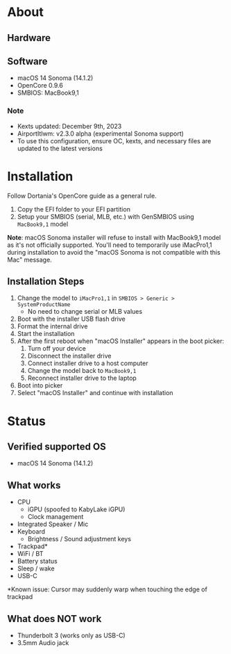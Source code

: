 # About
## Hardware

## Software
- macOS 14 Sonoma (14.1.2)
- OpenCore 0.9.6
- SMBIOS: MacBook9,1

### Note
- Kexts updated: December 9th, 2023
- AirportItlwm: v2.3.0 alpha (experimental Sonoma support)
- To use this configuration, ensure OC, kexts, and necessary files are updated to the latest versions

# Installation
Follow Dortania's OpenCore guide as a general rule.

1. Copy the EFI folder to your EFI partition
2. Setup your SMBIOS (serial, MLB, etc.) with GenSMBIOS using `MacBook9,1` model

**Note**: macOS Sonoma installer will refuse to install with MacBook9,1 model as it's not officially supported. You'll need to temporarily use iMacPro1,1 during installation to avoid the "macOS Sonoma is not compatible with this Mac" message.

## Installation Steps

1. Change the model to `iMacPro1,1` in `SMBIOS > Generic > SystemProductName`
   - No need to change serial or MLB values
2. Boot with the installer USB flash drive
3. Format the internal drive
4. Start the installation
5. After the first reboot when "macOS Installer" appears in the boot picker:
   1. Turn off your device
   2. Disconnect the installer drive
   3. Connect installer drive to a host computer
   4. Change the model back to `MacBook9,1`
   5. Reconnect installer drive to the laptop
6. Boot into picker
7. Select "macOS Installer" and continue with installation

# Status
## Verified supported OS
- macOS 14 Sonoma (14.1.2)

## What works
- CPU
  - iGPU (spoofed to KabyLake iGPU)
  - Clock management
- Integrated Speaker / Mic
- Keyboard
  - Brightness / Sound adjustment keys
- Trackpad*
- WiFi / BT
- Battery status
- Sleep / wake
- USB-C

*Known issue: Cursor may suddenly warp when touching the edge of trackpad

## What does NOT work
- Thunderbolt 3 (works only as USB-C)
- 3.5mm Audio jack